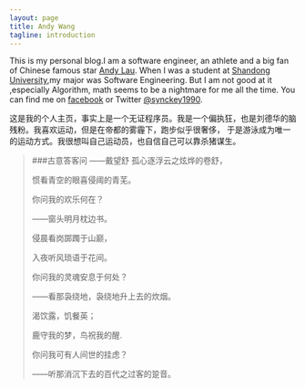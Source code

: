 ```yaml
---
layout: page
title: Andy Wang
tagline: introduction
---
```


This is my personal blog.I am a software engineer, an athlete and a big fan of Chinese famous star
[Andy Lau](http://www.awc618.com/?r=54447d0f8af75).
When I was a student at [Shandong University](http://www.sdu.edu.cn/),my major was Software Engineering.
But I am not good at it ,especially Algorithm, math seems to be a nightmare for me all the time. 
You can find me on [facebook](https://www.facebook.com/synckey) or Twitter [@synckey1990](https://twitter.com/synckey1990).

这是我的个人主页，事实上是一个无证程序员。我是一个偏执狂，也是刘德华的脑残粉。我喜欢运动，但是在帝都的雾霾下，跑步似乎很奢侈，
于是游泳成为唯一的运动方式。我很想叫自己运动员，也自信自己可以靠杀猪谋生。

>###古意答客问
>——戴望舒
>孤心逐浮云之炫烨的卷舒，
>
>惯看青空的眼喜侵阈的青芜。 
>
>你问我的欢乐何在？ 
>
>——窗头明月枕边书。
>
>
>侵晨看岗踯躅于山巅， 
>
>入夜听风琐语于花间。 
>
>你问我的灵魂安息于何处？ 
>
>——看那袅绕地，袅绕地升上去的炊烟。 
>
>
>渴饮露，饥餐英； 
>
>鹿守我的梦，鸟祝我的醒. 
>
>你问我可有人间世的挂虑？
>
>——听那消沉下去的百代之过客的跫音。